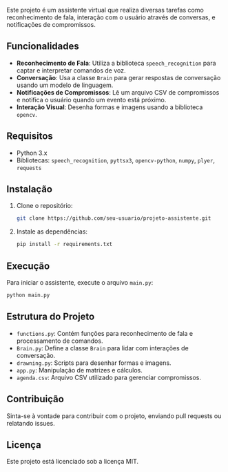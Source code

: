 Este projeto é um assistente virtual que realiza diversas tarefas como reconhecimento de fala, interação com o usuário através de conversas, e notificações de compromissos.

## Funcionalidades

- **Reconhecimento de Fala**: Utiliza a biblioteca `speech_recognition` para captar e interpretar comandos de voz.
- **Conversação**: Usa a classe `Brain` para gerar respostas de conversação usando um modelo de linguagem.
- **Notificações de Compromissos**: Lê um arquivo CSV de compromissos e notifica o usuário quando um evento está próximo.
- **Interação Visual**: Desenha formas e imagens usando a biblioteca `opencv`.

## Requisitos

- Python 3.x
- Bibliotecas: `speech_recognition`, `pyttsx3`, `opencv-python`, `numpy`, `plyer`, `requests`

## Instalação

1. Clone o repositório:
   ```bash
   git clone https://github.com/seu-usuario/projeto-assistente.git
   ```
2. Instale as dependências:
   ```bash
   pip install -r requirements.txt
   ```

## Execução

Para iniciar o assistente, execute o arquivo `main.py`:
```bash
python main.py
```

## Estrutura do Projeto

- `functions.py`: Contém funções para reconhecimento de fala e processamento de comandos.
- `Brain.py`: Define a classe `Brain` para lidar com interações de conversação.
- `drawning.py`: Scripts para desenhar formas e imagens.
- `app.py`: Manipulação de matrizes e cálculos.
- `agenda.csv`: Arquivo CSV utilizado para gerenciar compromissos.

## Contribuição

Sinta-se à vontade para contribuir com o projeto, enviando pull requests ou relatando issues.

## Licença

Este projeto está licenciado sob a licença MIT.
